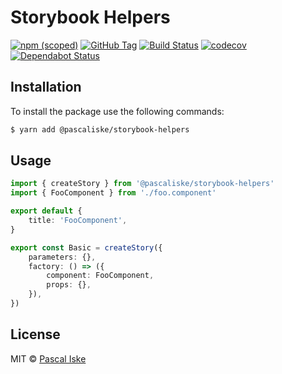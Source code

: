 # Storybook Helpers

[![npm (scoped)](https://img.shields.io/npm/v/@pascaliske/storybook-helpers.svg?style=flat-square)](https://www.npmjs.com/package/@pascaliske/storybook-helpers) [![GitHub Tag](https://img.shields.io/github/tag/pascaliske/storybook-helpers.svg?style=flat-square)](https://github.com/pascaliske/storybook-helpers) [![Build Status](https://img.shields.io/github/workflow/status/pascaliske/storybook-helpers/Test%20package/master?label=test&style=flat-square)](https://github.com/pascaliske/storybook-helpers/actions) [![codecov](https://codecov.io/gh/pascaliske/storybook-helpers/branch/develop/graph/badge.svg)](https://codecov.io/gh/pascaliske/storybook-helpers) [![Dependabot Status](https://api.dependabot.com/badges/status?host=github&repo=pascaliske/storybook-helpers)](https://dependabot.com)

## Installation

To install the package use the following commands:

```bash
$ yarn add @pascaliske/storybook-helpers
```

## Usage

```typescript
import { createStory } from '@pascaliske/storybook-helpers'
import { FooComponent } from './foo.component'

export default {
    title: 'FooComponent',
}

export const Basic = createStory({
    parameters: {},
    factory: () => ({
        component: FooComponent,
        props: {},
    }),
})
```

## License

MIT © [Pascal Iske](https://pascaliske.dev)

